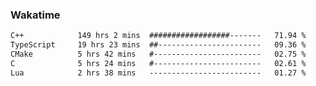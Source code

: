 ### Wakatime
<!--START_SECTION:waka-->

```txt
C++            149 hrs 2 mins  ##################-------   71.94 %
TypeScript     19 hrs 23 mins  ##-----------------------   09.36 %
CMake          5 hrs 42 mins   #------------------------   02.75 %
C              5 hrs 24 mins   #------------------------   02.61 %
Lua            2 hrs 38 mins   -------------------------   01.27 %
```

<!--END_SECTION:waka-->
